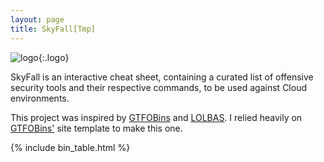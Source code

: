 ```yaml
---
layout: page
title: SkyFall[Tmp]
---
```


![logo](/assets/logo.png){:.logo}

SkyFall is an interactive cheat sheet, containing a curated list of offensive security tools and their respective commands, to be used against Cloud environments.  

This project was inspired by [GTFOBins][GTFOBins] and [LOLBAS][LOLBAS]. I relied heavily on [GTFOBins'][GTFOBins] site template to make this one.


[items]: /items/
[filters]: /filters/
[GTFOBins]: https://gtfobins.github.io/
[LOLBAS]: https://lolbas-project.github.io/

{% include bin_table.html %}
